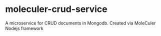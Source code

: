 # moleculer-crud-service
A microservice for CRUD documents in Mongodb. Created via MoleCuler Nodejs framework
